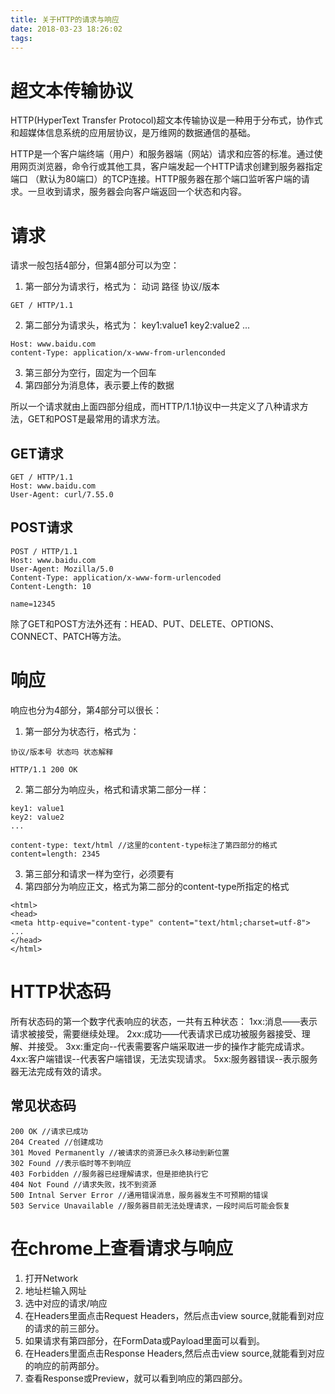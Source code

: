 ```yaml
---
title: 关于HTTP的请求与响应
date: 2018-03-23 18:26:02
tags:
---
```

# 超文本传输协议
HTTP(HyperText Transfer Protocol)超文本传输协议是一种用于分布式，协作式和超媒体信息系统的应用层协议，是万维网的数据通信的基础。

HTTP是一个客户端终端（用户）和服务器端（网站）请求和应答的标准。通过使用网页浏览器，命令行或其他工具，客户端发起一个HTTP请求创建到服务器指定端口
（默认为80端口）的TCP连接。HTTP服务器在那个端口监听客户端的请求。一旦收到请求，服务器会向客户端返回一个状态和内容。

# 请求
请求一般包括4部分，但第4部分可以为空：
1. 第一部分为请求行，格式为：
动词 路径 协议/版本
```
GET / HTTP/1.1
```
2. 第二部分为请求头，格式为：
key1:value1
key2:value2
...
```
Host: www.baidu.com
content-Type: application/x-www-from-urlenconded
```
3. 第三部分为空行，固定为一个回车
4. 第四部分为消息体，表示要上传的数据

所以一个请求就由上面四部分组成，而HTTP/1.1协议中一共定义了八种请求方法，GET和POST是最常用的请求方法。

## GET请求
```
GET / HTTP/1.1
Host: www.baidu.com
User-Agent: curl/7.55.0

```

## POST请求
```
POST / HTTP/1.1
Host: www.baidu.com
User-Agent: Mozilla/5.0
Content-Type: application/x-www-form-urlencoded
Content-Length: 10

name=12345
```

除了GET和POST方法外还有：HEAD、PUT、DELETE、OPTIONS、CONNECT、PATCH等方法。

# 响应
响应也分为4部分，第4部分可以很长：
1. 第一部分为状态行，格式为：
```
协议/版本号 状态吗 状态解释
```
```
HTTP/1.1 200 OK
```
2. 第二部分为响应头，格式和请求第二部分一样：
```
key1: value1
key2: value2
...
```
```
content-type: text/html //这里的content-type标注了第四部分的格式
content=length: 2345 
```
3. 第三部分和请求一样为空行，必须要有
4. 第四部分为响应正文，格式为第二部分的content-type所指定的格式
```
<html>
<head>
<meta http-equive="content-type" content="text/html;charset=utf-8">
...
</head>
</html>
```

# HTTP状态码
所有状态码的第一个数字代表响应的状态，一共有五种状态：
1xx:消息——表示请求被接受，需要继续处理。
2xx:成功——代表请求已成功被服务器接受、理解、并接受。
3xx:重定向--代表需要客户端采取进一步的操作才能完成请求。
4xx:客户端错误--代表客户端错误，无法实现请求。
5xx:服务器错误--表示服务器无法完成有效的请求。

## 常见状态码
```
200 OK //请求已成功
204 Created //创建成功
301 Moved Permanently //被请求的资源已永久移动到新位置
302 Found //表示临时等不到响应
403 Forbidden //服务器已经理解请求，但是拒绝执行它
404 Not Found //请求失败，找不到资源
500 Intnal Server Error //通用错误消息，服务器发生不可预期的错误
503 Service Unavailable //服务器目前无法处理请求，一段时间后可能会恢复
```

# 在chrome上查看请求与响应
1. 打开Network
2. 地址栏输入网址
3. 选中对应的请求/响应
4. 在Headers里面点击Request Headers，然后点击view source,就能看到对应的请求的前三部分。
5. 如果请求有第四部分，在FormData或Payload里面可以看到。
6. 在Headers里面点击Response Headers,然后点击view source,就能看到对应的响应的前两部分。
7. 查看Response或Preview，就可以看到响应的第四部分。